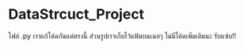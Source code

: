 # DataStrcuct_Project

ไฟล์ .py เราแก้โค้ดกันแค่ตรงนี้ ส่วนรูปเราเก็บไว้แฟ้มบนเฉยๆ ไม่มีโค้ดเพิ่มเติมนะ
รับแซ่บ!!

